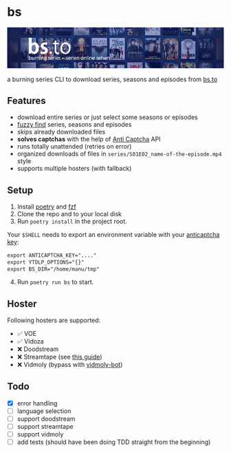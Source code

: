 # bs

![](./header.png)

a burning series CLI to download series, seasons and episodes from [bs.to](https://bs.to)

## Features

- download entire series or just select some seasons or episodes
- [fuzzy find](https://github.com/junegunn/fzf) series, seasons and episodes
- skips already downloaded files
- **solves captchas** with the help of [Anti Captcha](https://anti-captcha.com/de) API
- runs totally unattended (retries on error)
- organized downloads of files in `series/S01E02_name-of-the-episode.mp4` style
- supports multiple hosters (with fallback)

## Setup

1. Install [poetry](https://python-poetry.org/) and [fzf](https://github.com/junegunn/fzf)
2. Clone the repo and to your local disk
3. Run `poetry install` in the project root.

Your `$SHELL` needs to export an environment variable with your [anticaptcha key](https://anti-captcha.com/de):

```
export ANTICAPTCHA_KEY="...."
export YTDLP_OPTIONS="{}"
export BS_DIR="/home/manu/tmp"
```

4. Run `poetry run bs` to start.

## Hoster

Following hosters are supported:

- ✅ VOE
- ✅ Vidoza
- ❌ Doodstream
- ❌ Streamtape (see [this guide](https://github.com/ChristopherProject/Streamtape-Video-Downloader))
- ❌ Vidmoly (bypass with [vidmoly-bot](https://github.com/Z3NTL3/vidmoly-bot))

## Todo

- [x] error handling
- [ ] language selection
- [ ] support doodstream
- [ ] support streamtape
- [ ] support vidmoly
- [ ] add tests (should have been doing TDD straight from the beginning)

